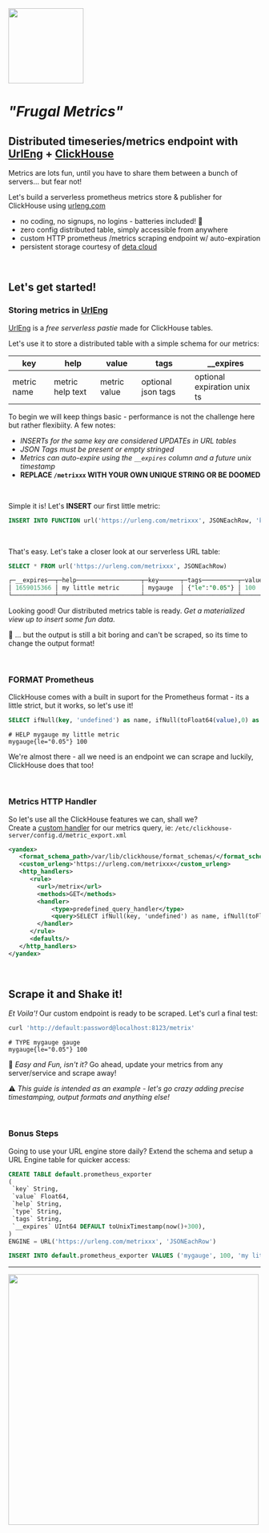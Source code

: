 <img src="https://clickhouse.com/docs/images/logo.svg" width=150 />

# _"Frugal Metrics"_ 
## Distributed timeseries/metrics endpoint with [UrlEng](https://urleng.com) + [ClickHouse](https://clickhouse.com/docs)

Metrics are lots fun, until you have to share them between a bunch of servers... but fear not! 

Let's build a serverless prometheus metrics store & publisher for ClickHouse using [urleng.com](https://urleng.com)

* no coding, no signups, no logins - batteries included! :battery:	
* zero config distributed table, simply accessible from anywhere
* custom HTTP prometheus /metrics scraping endpoint w/ auto-expiration
* persistent storage courtesy of [deta cloud](https://deta.sh) 

<br/>

## Let's get started!

### Storing metrics in [UrlEng](https://urleng.com)


[UrlEng](https://urleng.com) is a _free serverless pastie_ made for ClickHouse tables.<br>

Let's use it to store a distributed table with a simple schema for our metrics:

| key | help | value | tags |  __expires |
|---  |---          |---    |---   |---        |
| metric name | metric help text | metric value | optional json tags | optional expiration unix ts |

To begin we will keep things basic - performance is not the challenge here but rather flexibiity. A few notes:

* _INSERTs for the same key are considered UPDATEs in URL tables_
* _JSON Tags must be present or empty stringed_
* _Metrics can auto-expire using the `__expires` column and a future unix timestamp_
* **REPLACE `/metrixxx` WITH YOUR OWN UNIQUE STRING OR BE DOOMED**

<br/>

Simple it is! Let's **INSERT** our first little metric:

```sql
INSERT INTO FUNCTION url('https://urleng.com/metrixxx', JSONEachRow, 'key String, help String, value Float64, __expire UInt64, tags String') VALUES ('mygauge', 'my little metric', 100, toUnixTimestamp(now()+300), '{"le":"0.05"}')
```

<br/>

That's easy. Let's take a closer look at our serverless URL table:

```sql
SELECT * FROM url('https://urleng.com/metrixxx', JSONEachRow)

┌─__expires──┬─help──────────────────┬─key──────┬─tags──────────┬─value─┐
│ 1659015366 │ my little metric      │ mygauge  │ {"le":"0.05"} │ 100   │
└────────────┴───────────────────────┴──────────┴───────────────┴───────┘

```

Looking good! Our distributed metrics table is ready. _Get a materialized view up to insert some fun data._

:tooth: ... but the output is still a bit boring and can't be scraped, so its time to change the output format!

<br/>

### FORMAT Prometheus
ClickHouse comes with a built in suport for the Prometheus format - its a little strict, but it works, so let's use it!
```sql
SELECT ifNull(key, 'undefined') as name, ifNull(toFloat64(value),0) as value, help as help, CAST(JSONExtractKeysAndValues(replaceAll(ifNull(tags,''), '\'','\"'), 'String'), 'Map(String, String)') as labels FROM url('https://urleng.com/metrixxx', JSONEachRow) FORMAT Prometheus
```
```
# HELP mygauge my little metric
mygauge{le="0.05"} 100

```

<!--

### FORMAT Template

ClickHouse [templates](https://clickhouse.com/docs/en/interfaces/formats/#format-template) can be used to handle custom defined formats based on flexible template definitions.

Let's use it to output _"prometheus looking"_ metrics from our ClickHouse metric queries:

##### ROW Template
- Create a row format template for prometheus in `/var/lib/clickhouse/format_schemas/row_out.format`
```
# HELP ${0:XML} ${1:XML}
# TYPE ${0:XML} gauge
${0:XML}${3:XML} ${2:XML}
```
##### PAGE Template
- Create a page template to display all data in `/var/lib/clickhouse/format_schemas/prom_out.format`

```
${data}
```

- Does it work? Let's execute a test SELECT using `system.metrics`
```sql
SELECT metric, help, value, '' FROM system.metrics ORDER BY value DESC LIMIT 5 FORMAT Template SETTINGS
format_template_resultset = 'prom_out.format', format_template_row = 'row_out.format', format_template_rows_between_delimiter = '\n'
```

```
# HELP MemoryTracking Total amount of memory (bytes) allocated by the server.
# TYPE MemoryTracking gauge
MemoryTracking 1416436388
# HELP MMappedFileBytes Sum size of mmapped file regions.
# TYPE MMappedFileBytes gauge
MMappedFileBytes 460284336
```

##### All together now!
We're ready. Let's query our URL table metrics using our Prometheus output template:

```sql
SELECT key, help, toFloat64(value), tags 
FROM url('https://urleng.com/metrixxx', JSONEachRow)
ORDER BY value DESC LIMIT 5 FORMAT Template SETTINGS
format_template_resultset = 'prom_out.format', format_template_row = 'row_out.format', format_template_rows_between_delimiter = '\n'
```

```
# HELP mygauge my little metric
# TYPE mygauge gauge
mygauge{type="one"} 100
```

-->

We're almost there - all we need is an endpoint we can scrape and luckily, ClickHouse does that too!

<br/>

### Metrics HTTP Handler

So let's use all the ClickHouse features we can, shall we? <br>
Create a [custom handler](https://clickhouse.com/docs/en/interfaces/http#predefined_http_interface) for our metrics query, ie: ```/etc/clickhouse-server/config.d/metric_export.xml```
```xml
<yandex>
   <format_schema_path>/var/lib/clickhouse/format_schemas/</format_schema_path>
   <custom_urleng>'https://urleng.com/metrixxx</custom_urleng>
   <http_handlers>
      <rule>
        <url>/metrix</url>
        <methods>GET</methods>
        <handler>
            <type>predefined_query_handler</type>
            <query>SELECT ifNull(key, 'undefined') as name, ifNull(toFloat64(value),0) as value, help, CAST(JSONExtractKeysAndValues(replaceAll(ifNull(tags,''), '\'','\"'), 'String'), 'Map(String, String)') as labels FROM url(getSetting('custom_urleng'), JSONEachRow) FORMAT Prometheus</query>
        </handler>
      </rule>
      <defaults/>
   </http_handlers>
</yandex>
```

<br/>

## Scrape it and Shake it!
_Et Voila'!_ Our custom endpoint is ready to be scraped. Let's curl a final test:
```bash
curl 'http://default:password@localhost:8123/metrix'
```
```
# TYPE mygauge gauge
mygauge{le="0.05"} 100

```

:postbox: _Easy and Fun, isn't it?_ Go ahead, update your metrics from any server/service and scrape away! 

:warning: _This guide is intended as an example - let's go crazy adding precise timestamping, output formats and anything else!_

<br />

### Bonus Steps

Going to use your URL engine store daily? Extend the schema and setup a URL Engine table for quicker access:

```sql
CREATE TABLE default.prometheus_exporter
(
 `key` String,
 `value` Float64, 
 `help` String,
 `type` String,
 `tags` String,
 `__expires` UInt64 DEFAULT toUnixTimestamp(now()+300),
)
ENGINE = URL('https://urleng.com/metrixxx', 'JSONEachRow')
 ```
 ```sql
INSERT INTO default.prometheus_exporter VALUES ('mygauge', 100, 'my little metric', 'gauge', '{"le":"0.05"}', toUnixTimestamp(now()+300))
```

----

<img src="https://user-images.githubusercontent.com/1423657/181306495-1c6172f2-ade8-4db5-9393-bddc60d132b8.png" width=500 />


<!--
#### INSERT w/ Template

Let's parse a fictional query metric
```
some_metric 42 
```

- Create a row format template in `/opt/ch/row_in.format`

```${name:CSV} ${value:CSV}```
  
- Create a page template in `/opt/ch/prom_out.format`

```${data}```

- Execute a query
```
INSERT INTO UserActivity FORMAT Template SETTINGS
format_template_resultset = '/opt/ch/prom_in.format', format_template_row = '/opt/ch/row_in.format'
```

-->
